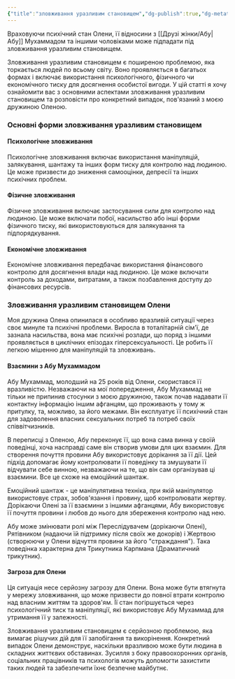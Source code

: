 ```yaml
---
{"title":"зловживання уразливим становищем","dg-publish":true,"dg-metatags":null,"dg-home":null,"permalink":"/dodatki/zlovzhivannya-urazlivim-stanom/","dgPassFrontmatter":true,"noteIcon":""}
---
```



Враховуючи психічний стан Олени, її відносини з [[Друзі жінки/Абу\|Абу]] Мухаммадом та іншими чоловіками може підпадати під зловживання уразливим становищем.

Зловживання уразливим становищем є поширеною проблемою, яка торкається людей по всьому світу. Воно проявляється в багатьох формах і включає використання психологічного, фізичного чи економічного тиску для досягнення особистої вигоди. У цій статті я хочу ознайомити вас з основними аспектами зловживання уразливим становищем та розповісти про конкретний випадок, пов'язаний з моєю дружиною Оленою.

### Основні форми зловживання уразливим становищем

#### Психологічне зловживання

Психологічне зловживання включає використання маніпуляцій, залякування, шантажу та інших форм тиску для контролю над людиною. Це може призвести до зниження самооцінки, депресії та інших психічних проблем.

#### Фізичне зловживання

Фізичне зловживання включає застосування сили для контролю над людиною. Це може включати побої, насильство або інші форми фізичного тиску, які використовуються для залякування та підпорядкування.

#### Економічне зловживання

Економічне зловживання передбачає використання фінансового контролю для досягнення влади над людиною. Це може включати контроль за доходами, витратами, а також позбавлення доступу до фінансових ресурсів.

### Зловживання уразливим становищем Олени

Моя дружина Олена опинилася в особливо вразливій ситуації через своє минуле та психічні проблеми. Виросла в тоталітарній сім'ї, де зазнала насильства, вона має психічні розлади, що поряд з іншими проявляється в циклічних епізодах гіперсексуальності. Це робить її легкою мішенню для маніпуляцій та зловживань.

#### Взаємини з Абу Мухаммадом

Абу Мухаммад, молодший на 25 років від Олени, скористався її вразливістю. Незважаючи на мої попередження, Абу Мухаммад не тільки не припинив стосунки з моєю дружиною, також почав надавати її контактну інформацію іншим афганцям, що проживають у тому ж притулку, та, можливо, за його межами. Він експлуатує її психічний стан для задоволення власних сексуальних потреб та потреб своїх співвітчизників.

В переписці з Оленою, Абу  переконує її, що вона сама винна у своїй поведінці, хоча насправді саме він створив умови для цих взаємин. Для створення почуття провини Абу використовує дорікання за її дії. Цей підхід допомагає йому контролювати її поведінку та змушувати її відчувати себе винною, незважаючи на те, що він сам організував ці взаємини. Все це схоже на емоційний шантаж.

Емоційний шантаж - це маніпулятивна техніка, при якій маніпулятор використовує страх, зобов'язання і провину, щоб контролювати жертву. Дорікаючи Олені за її взаємини з іншими афганцями, Абу використовує її почуття провини і любов до нього для збереження контролю над нею. 

Абу може змінювати ролі між Переслідувачем (дорікаючи Олені), Рятівником (надаючи їй підтримку після своїх же докорів) і Жертвою (створюючи у Олени відчуття провини за його "страждання"). Така поведінка характерна для Трикутника Карпмана (Драматичний трикутник).
#### Загроза для Олени

Ця ситуація несе серйозну загрозу для Олени. Вона може бути втягнута у мережу зловживання, що може призвести до повної втрати контролю над власним життям та здоров'ям. Її стан погіршується через психологічний тиск та маніпуляції, які використовує Абу Мухаммад для утримання її у залежності.

Зловживання уразливим становищем є серйозною проблемою, яка вимагає рішучих дій для її запобігання та викорінення. Конкретний випадок Олени демонструє, наскільки вразливою може бути людина в складних життєвих обставинах. Зусилля з боку правоохоронних органів, соціальних працівників та психологів можуть допомогти захистити таких людей та забезпечити їхнє безпечне майбутнє.